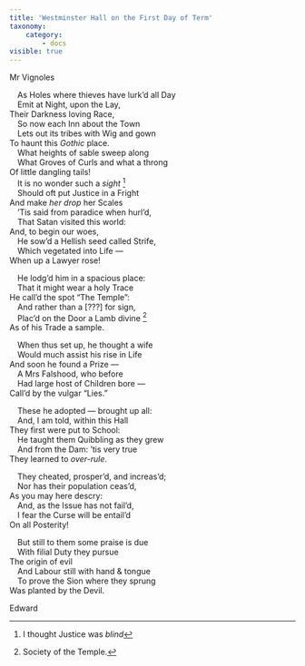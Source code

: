 ```yaml
---
title: 'Westminster Hall on the First Day of Term'
taxonomy:
    category:
        - docs
visible: true
---
```


<div class="author">Mr Vignoles</div>
  
&emsp;As Holes where thieves have lurk’d all Day  
&emsp;Emit at Night, upon the Lay,  
Their Darkness loving Race,  
&emsp;So now each Inn about the Town  
&emsp;Lets out its tribes with Wig and gown  
To haunt this *Gothic* place.  
&emsp;What heights of sable sweep along  
&emsp;What Groves of Curls and what a throng  
Of little dangling tails!  
&emsp;It is no wonder such a *sight* [^1]  
&emsp;Should oft put Justice in a Fright  
And make *her drop* her Scales  
&emsp;’Tis said from paradice when hurl’d,  
&emsp;That Satan visited this world:  
And, to begin our woes,  
&emsp;He sow’d a Hellish seed called Strife,  
&emsp;Which vegetated into Life —  
When up a Lawyer rose!  

&emsp;He lodg’d him in a spacious place:  
&emsp;That it might wear a holy Trace  
He call’d the spot “The Temple”:  
&emsp;And rather than a <span data-tippy="Illegible" class="red">[???]</span> for sign,  
&emsp;Plac’d on the Door a Lamb divine [^2]  
As of his Trade a sample.  
  
&emsp;When thus set up, he thought a wife  
&emsp;Would much assist his rise in Life  
And soon he found a Prize —  
&emsp;A Mrs Falshood, who before  
&emsp;Had large host of Children bore —  
Call’d by the vulgar “Lies.”  
  
&emsp;These he adopted — brought up all:  
&emsp;And, I am told, within this Hall  
They first were put to School:  
&emsp;He taught them Quibbling as they grew  
&emsp;And from the Dam: ’tis very true  
They learned to *over-rule*.  

&emsp;They cheated, prosper’d, and increas’d;  
&emsp;Nor has their population ceas’d,  
As you may here descry:  
&emsp;And, as the Issue has not fail’d,  
&emsp;I fear the Curse will be entail’d  
On all Posterity!  
  
&emsp;But still to them some praise is due  
&emsp;With filial Duty they pursue  
The origin of evil  
&emsp;And Labour still with hand & tongue  
&emsp;To prove the Sion where they sprung  
Was planted by the Devil.  
  
Edward  
  
  
[^1]: I thought Justice was *blind*  
  
[^2]: Society of the Temple.